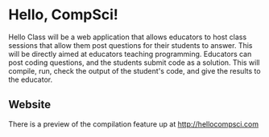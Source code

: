 # Hello, CompSci!

Hello Class will be a web application that allows educators to host class sessions that allow them post questions for their students to answer. This will be directly aimed at educators teaching programming. Educators can post coding questions, and the students submit code as a solution. This will compile, run, check the output of the student's code, and give the results to the educator. 

## Website
There is a preview of the compilation feature up at http://hellocompsci.com
